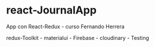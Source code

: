 # react-JournalApp
App con React-Redux - curso Fernando Herrera

redux-Toolkit - materialui - Firebase - cloudinary - Testing

